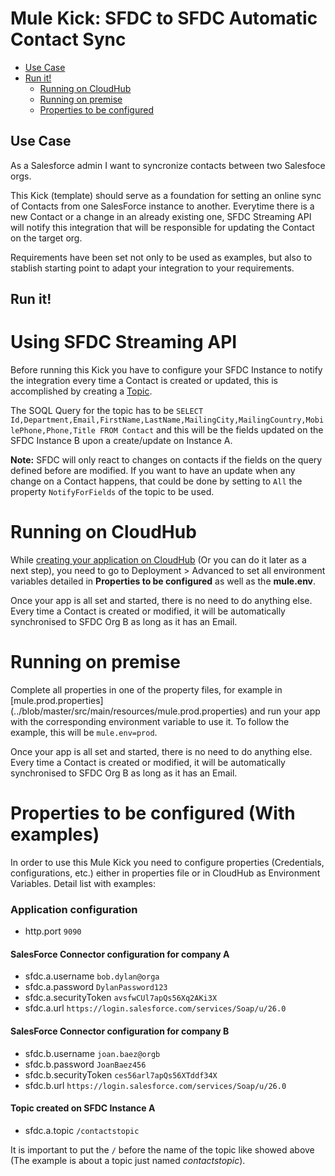 # Mule Kick: SFDC to SFDC Automatic Contact Sync

+ [Use Case](#usecase)
+ [Run it!](#runit)
    * [Running on CloudHub](#runoncloudhub)
    * [Running on premise](#runonopremise)
    * [Properties to be configured](#propertiestobeconfigured)


## Use Case <a name="usecase"/>
As a Salesforce admin I want to syncronize contacts between two Salesfoce orgs.

This Kick (template) should serve as a foundation for setting an online sync of Contacts from one SalesForce instance to another. Everytime there is a new Contact or a change in an already existing one, SFDC Streaming API will notify this integration that will be responsible for updating the Contact on the target org.

Requirements have been set not only to be used as examples, but also to stablish starting point to adapt your integration to your requirements.

## Run it!

# Using SFDC Streaming API <a name="runit"/>

Before running this Kick you have to configure your SFDC Instance to notify the integration every time a Contact is created or updated, this is accomplished by creating a [Topic](http://wiki.developerforce.com/page/Getting_Started_with_the_Force.com_Streaming_API).

The SOQL Query for the topic has to be `SELECT Id,Department,Email,FirstName,LastName,MailingCity,MailingCountry,MobilePhone,Phone,Title FROM Contact` and this will be the fields updated on the SFDC Instance B upon a create/update on Instance A.

**Note:** SFDC will only react to changes on contacts if the fields on the query defined before are modified. If you want to have an update when any change on a Contact happens, that could be done by setting to `All` the property `NotifyForFields` of the topic to be used.


# Running on CloudHub <a name="runoncloudhub"/>

While [creating your application on CloudHub](http://www.mulesoft.org/documentation/display/current/Hello+World+on+CloudHub) (Or you can do it later as a next step), you need to go to Deployment > Advanced to set all environment variables detailed in **Properties to be configured** as well as the **mule.env**. 

Once your app is all set and started, there is no need to do anything else. Every time a Contact is created or modified, it will be automatically synchronised to SFDC Org B as long as it has an Email.


# Running on premise <a name="runonopremise"/>
Complete all properties in one of the property files, for example in [mule.prod.properties] (../blob/master/src/main/resources/mule.prod.properties) and run your app with the corresponding environment variable to use it. To follow the example, this will be `mule.env=prod`.

Once your app is all set and started, there is no need to do anything else. Every time a Contact is created or modified, it will be automatically synchronised to SFDC Org B as long as it has an Email.


# Properties to be configured (With examples) <a name="propertiestobeconfigured"/>

In order to use this Mule Kick you need to configure properties (Credentials, configurations, etc.) either in properties file or in CloudHub as Environment Variables. Detail list with examples:

### Application configuration
+ http.port `9090` 

#### SalesForce Connector configuration for company A
+ sfdc.a.username `bob.dylan@orga`
+ sfdc.a.password `DylanPassword123`
+ sfdc.a.securityToken `avsfwCUl7apQs56Xq2AKi3X`
+ sfdc.a.url `https://login.salesforce.com/services/Soap/u/26.0`

#### SalesForce Connector configuration for company B
+ sfdc.b.username `joan.baez@orgb`
+ sfdc.b.password `JoanBaez456`
+ sfdc.b.securityToken `ces56arl7apQs56XTddf34X`
+ sfdc.b.url `https://login.salesforce.com/services/Soap/u/26.0`

#### Topic created on SFDC Instance A
+ sfdc.a.topic `/contactstopic`

It is important to put the `/` before the name of the topic like showed above (The example is about a topic just named *contactstopic*).
